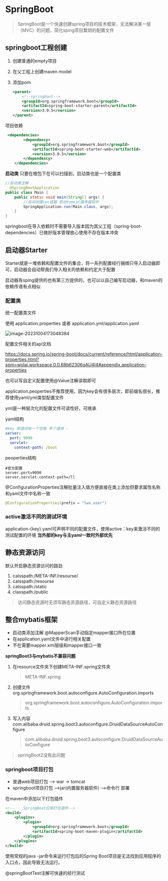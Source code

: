 # SpringBoot

> SpringBoot是一个快速创建spring项目的技术框架，无法解决某一层（MVC）的问题，简化sping项目繁琐的配置文件



## springboot工程创建

1. 创建普通的empty项目

2. 在父工程上创建maven model

3. 添加pom

	```xml
	<parent>
	    <!--springboot-->
	    <groupId>org.springframework.boot</groupId>
	    <artifactId>spring-boot-starter-parent</artifactId>
	    <version>3.0.5</version>
	</parent>
	```



项目依赖

~~~xml
 <dependencies>
        <dependency>
            <groupId>org.springframework.boot</groupId>
            <artifactId>spring-boot-starter-web</artifactId>
            <version>3.0.5</version>
        </dependency>
    </dependencies>
~~~





**启动类** 只要在根包下在可以扫描到，启动类也是一个配置类 

~~~java
//启动类注解
  @SpringBootApplication
public class Main {
    public static void main(String[] args) {
        //自动创建ioc容器 启动tomcat服务器软件
        SpringApplication.run(Main.class, args);
    }
}
~~~



springboot在导入依赖时不需要导入版本因为其父工程（spring-boot-dependencies）已做好版本管理放心使用不存在版本冲突



## 启动器Starter

Starter就是一堆依赖和配置文件的集合，将一系列配置经行捆绑只导入启动器即可，启动器会自动帮我们导入相关的依赖和约定大于配置

启动器有sping提供的也有第三方提供的，也可以以自己编写启动器，和maven的依赖传递有点相似



### 配置类

统一配置类文件

使用 application.properties 或者 application.yml/application.yaml

![image-20231004173048384](SpringBoot.assets/image-20231004173048384.png)

配置文件相关的api文档

https://docs.spring.io/spring-boot/docs/current/reference/html/application-properties.html?spm=wolai.workspace.0.0.68b62306qAU4I4#appendix.application-properties

也可以写自定义配置使用@Value注解读取即可



application.peoperties不推荐使用，因为key会有很多层次，即前缀名很长，推荐使用yaml/yml类型配置文件

yml是一种层次化的配置文件可读性好，可继承

yaml结构

~~~yml
#key 和值间有一个空格 多个值用 -
server:
  port: 9090
  servlet:
    context-path: /boot
~~~

peoperties结构

~~~properties
#官方配置
server.port=9090
server.servlet.context-path=/ll
~~~

@ConfigurationProperties注解批量注入值方便直接在类上添加但要求属性名称和yaml文件中名称一致

```java
@ConfigurationProperties(prefix = "lwx.user")
```

### active激活不同的测试环境

application-{key}.yaml可声明不同的配置文件，使用active：key来激活不同的测试配置的环境 **当外部的key与主yaml一致时外部优先** 



## 静态资源访问

默认开启静态资源访问的路劲

1. calsspath:/META-INF/resourse/
2. calsspath:/resourse
3. calsspath:/static
4. classpath:/public

> 访问静态资源时无须写静态资源路径，可自定义静态资源路径



## 整合mybatis框架

- 启动类添加注解 @MapperScan手动指定mapper接口所在位置
- 在application.yaml文件中进行相关配置
- 不在需要mapper.xml层级和mapper接口一致

**springBoot3与mybatis不兼容问题**

1. 在resource文件夹下创建META-INF.spring文件夹

	> META-INF.spring

2. 创捷文件org.springframework.boot.autoconfigure.AutoConfiguration.imports

	> org.springframework.boot.autoconfigure.AutoConfiguration.imports

3. 写入内容com.alibaba.druid.spring.boot3.autoconfigure.DruidDataSourceAutoConfigure

	> com.alibaba.druid.spring.boot3.autoconfigure.DruidDataSourceAutoConfigure

	

> springBoot2没有此问题



### springboot项目打包

- 普通web项目打包 –> war -> tomcat
- springboot项目打包 –>jar(内置服务器软件) –>命令行 部署

在maven中添加以下打包插件

~~~xml
<!--    SpringBoot应用打包插件-->
<build>
    <plugins>
        <plugin>
            <groupId>org.springframework.boot</groupId>
            <artifactId>spring-boot-maven-plugin</artifactId>
        </plugin>
    </plugins>
</build>
~~~

使用常规的java -jar命令来运行打包后的Spring Boot项目是无法找到应用程序的入口点，因此导致无法运行。



@springBootTest注解可快速的经行测试

